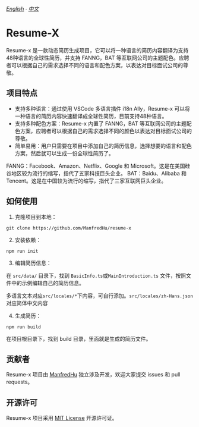 *[English](README.md) ∙ [中文](README-ZH.md)*
# Resume-X
Resume-x 是一款动态简历生成项目，它可以将一种语言的简历内容翻译为支持48种语言的全球性简历，并支持 FANNG，BAT 等互联网公司的主题配色。应聘者可以根据自己的需求选择不同的语言和配色方案，以表达对目标面试公司的尊敬。

## 项目特点
- 支持多种语言：通过使用 VSCode 多语言插件 i18n Ally，Resume-x 可以将一种语言的简历内容快速翻译成全球性简历，目前支持48种语言。
- 支持多种配色方案：Resume-x 内置了 FANNG，BAT 等互联网公司的主题配色方案，应聘者可以根据自己的需求选择不同的颜色以表达对目标面试公司的尊敬。
- 简单易用：用户只需要在项目中添加自己的简历信息，选择想要的语言和配色方案，然后就可以生成一份全球性简历了。

FANNG：Facebook、Amazon、Netflix、Google 和 Microsoft。这是在美国硅谷地区较为流行的缩写，指代了五家科技巨头企业。
BAT：Baidu、Alibaba 和 Tencent。这是在中国较为流行的缩写，指代了三家互联网巨头企业。

## 如何使用
1. 克隆项目到本地：
```
git clone https://github.com/ManfredHu/resume-x
```

2. 安装依赖：
```
npm run init
```

3. 编辑简历信息：

在 `src/data/` 目录下，找到 `BasicInfo.ts`或`MainIntroduction.ts` 文件，按照文件中的示例编辑自己的简历信息。

多语言文本对应`src/locales/*`下内容，可自行添加。`src/locales/zh-Hans.json`对应简体中文内容

4. 生成简历：
```
npm run build
```

在项目根目录下，找到 build 目录，里面就是生成的简历文件。

## 贡献者
Resume-x 项目由 [ManfredHu](https://github.com/ManfredHu) 独立涉及开发，欢迎大家提交 issues 和 pull requests。

## 开源许可
Resume-x 项目采用 [MIT License](https://github.com/ManfredHu/resume-x/blob/main/LICENSE) 开源许可证。
